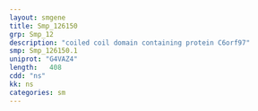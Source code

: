 ```yaml
---
layout: smgene
title: Smp_126150
grp: Smp_12
description: "coiled coil domain containing protein C6orf97"
smp: Smp_126150.1
uniprot: "G4VAZ4"
length:   408
cdd: "ns"
kk: ns
categories: sm
---
```

